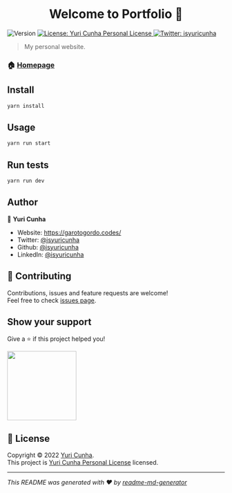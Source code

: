 <h1 align="center">Welcome to Portfolio 👋</h1>
<p>
  <img alt="Version" src="https://img.shields.io/badge/version-1.1-blue.svg?cacheSeconds=2592000" />
  <a href="https://github.com/isyuricunha/portfolio-v1/blob/master/LICENSE.md" target="_blank">
    <img alt="License: Yuri Cunha Personal License" src="https://img.shields.io/badge/License-Yuri Cunha Personal License-yellow.svg" />
  </a>
  <a href="https://twitter.com/isyuricunha" target="_blank">
    <img alt="Twitter: isyuricunha" src="https://img.shields.io/twitter/follow/isyuricunha.svg?style=social" />
  </a>
</p>

> My personal website.

### 🏠 [Homepage](https://www.garotogordo.codes/)

## Install

```sh
yarn install
```

## Usage

```sh
yarn run start
```

## Run tests

```sh
yarn run dev
```

## Author

👤 **Yuri Cunha**

* Website: https://garotogordo.codes/
* Twitter: [@isyuricunha](https://twitter.com/isyuricunha)
* Github: [@isyuricunha](https://github.com/isyuricunha)
* LinkedIn: [@isyuricunha](https://linkedin.com/in/isyuricunha)

## 🤝 Contributing

Contributions, issues and feature requests are welcome!<br />Feel free to check [issues page](https://github.com/isyuricunha/portfolio-v1/blob/master/LICENSE.md). 

## Show your support

Give a ⭐️ if this project helped you!

<a href="https://www.patreon.com/isyuricunha">
  <img src="https://c5.patreon.com/external/logo/become_a_patron_button@2x.png" width="160">
</a>

## 📝 License

Copyright © 2022 [Yuri Cunha](https://github.com/isyuricunha).<br />
This project is [Yuri Cunha Personal License](https://github.com/isyuricunha/portfolio-v1/blob/master/LICENSE.md) licensed.

***
_This README was generated with ❤️ by [readme-md-generator](https://github.com/kefranabg/readme-md-generator)_